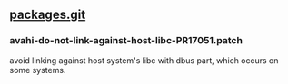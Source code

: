 ## [packages.git](https://github.com/openwrt/packages.git)

### avahi-do-not-link-against-host-libc-PR17051.patch
avoid linking against host system's libc with dbus part, which occurs on some systems.

